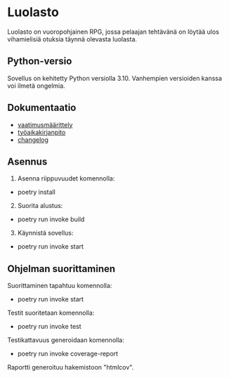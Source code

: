 # Luolasto

Luolasto on vuoropohjainen RPG, jossa pelaajan tehtävänä on löytää ulos vihamielisiä otuksia täynnä olevasta luolasta.

## Python-versio

Sovellus on kehitetty Python versiolla 3.10. Vanhempien versioiden kanssa voi ilmetä ongelmia.

## Dokumentaatio

- [vaatimusmäärittely](dokumentaatio/vaatimusmaarittely.md)
- [työaikakirjanpito](dokumentaatio/tuntikirjanpito.md)
- [changelog](dokumentaatio/changelog.md)

## Asennus

1. Asenna riippuvuudet komennolla:

- poetry install

2. Suorita alustus:

- poetry run invoke build

3. Käynnistä sovellus:

- poetry run invoke start

## Ohjelman suorittaminen

Suorittaminen tapahtuu komennolla:

- poetry run invoke start

Testit suoritetaan komennolla:

- poetry run invoke test

Testikattavuus generoidaan komennolla:

- poetry run invoke coverage-report

Raportti generoituu hakemistoon "htmlcov".

